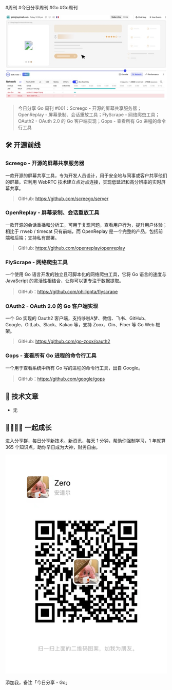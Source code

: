 #周刊 #今日分享周刊 #Go #Go周刊

![](./images/ShA3pysX8CMLxMyoP584bm.png)

> 今日分享 Go 周刊 #001：Screego - 开源的屏幕共享服务器；OpenReplay - 屏幕录制、会话重放工具；FlyScrape - 网络爬虫工具；OAuth2 - OAuth 2.0 的 Go 客户端实现；Gops - 查看所有 Go 进程的命令行工具

## 🛠 开源前线

### Screego - 开源的屏幕共享服务器

一款开源的屏幕共享工具，专为开发人员设计，用于安全地与同事或客户共享他们的屏幕。它利用 WebRTC 技术建立点对点连接，实现低延迟和高分辨率的实时屏幕共享。

> GitHub: https://github.com/screego/server

### OpenReplay - 屏幕录制、会话重放工具

一款开源的会话重播和分析工，可用于复现问题，查看用户行为，提升用户体验；相比于 rrweb / timecat 只有前端，而 OpenReplay 是一个完整的产品，包括前端和后端；支持私有部署。

> GitHub: https://github.com/openreplay/openreplay

### FlyScrape - 网络爬虫工具

一个使用 Go 语言开发的独立且可脚本化的网络爬虫工具，它将 Go 语言的速度与 JavaScript 的灵活性相结合，让你可以更专注于数据提取。

> GitHub：https://github.com/philippta/flyscrape

### OAuth2 - OAuth 2.0 的 Go 客户端实现

一个 Go 实现的 Oauth2 客户端，支持哆啦A梦、微信、飞书、GitHub、Google、GitLab、Slack、Kakao 等，支持 Zoox、Gin、Fiber 等 Go Web 框架。

> GitHub: https://github.com/go-zoox/oauth2

### Gops - 查看所有 Go 进程的命令行工具

一个用于查看系统中所有 Go 写的进程的命令行工具，出自 Google。

> GitHub：https://github.com/google/gops

## 📘 技术文章

- 无

## 👨‍👩‍👧‍👦  一起成长
进入分享群，每日分享新技术、新资讯，每天 1 分钟，帮助你强制学习，1 年就算 365 个知识点，助你早日成为大神，财务自由。

![](./images/WeChat-QRCode.png)

添加我，备注「今日分享 - Go」
